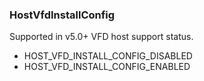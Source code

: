 ### HostVfdInstallConfig
Supported in v5.0+
VFD host support status.

- HOST_VFD_INSTALL_CONFIG_DISABLED
- HOST_VFD_INSTALL_CONFIG_ENABLED
